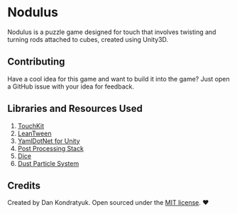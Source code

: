 # Nodulus

Nodulus is a puzzle game designed for touch that involves twisting and turning rods attached to cubes, created using Unity3D.

## Contributing

Have a cool idea for this game and want to build it into the game? Just open a GitHub issue with your idea for feedback.

## Libraries and Resources Used

1. [TouchKit](https://github.com/prime31/TouchKit)
2. [LeanTween](https://www.assetstore.unity3d.com/en/#!/content/3595)
3. [YamlDotNet for Unity](https://www.assetstore.unity3d.com/en/#!/content/36292)
4. [Post Processing Stack](https://www.assetstore.unity3d.com/en/#!/content/83912)
5. [Dice](https://www.assetstore.unity3d.com/en/#!/content/26670)
6. [Dust Particle System](https://forum.unity3d.com/threads/new-simple-dust-particle-system.341921/)

## Credits
Created by Dan Kondratyuk. Open sourced under the [MIT license](LICENSE.md). :heart:
